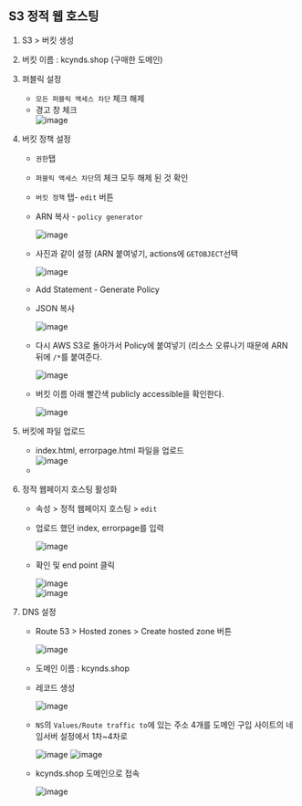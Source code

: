 ## S3 정적 웹 호스팅
1. S3 > 버킷 생성
2. 버킷 이름 : kcynds.shop (구매한 도메인)
3. 퍼블릭 설정
    - `모든 퍼블릭 액세스 차단` 체크 해제
    - 경고 창 체크  
    ![image](https://user-images.githubusercontent.com/79209568/167322592-fcc4192b-cd78-4b02-918a-996f0479d737.png)

4. 버킷 정책 설정
    - `권한`탭
    - `퍼블릭 액세스 차단`의 체크 모두 해제 된 것 확인
    - `버킷 정책` 탭-  `edit` 버튼  
    - ARN 복사 - `policy generator`  
      
      ![image](https://user-images.githubusercontent.com/79209568/167322743-8a3b8379-c1db-4976-b83f-15b0aaffbe27.png)  
    - 사진과 같이 설정 (ARN 붙여넣기, actions에 `GETOBJECT`선택  
      
      ![image](https://user-images.githubusercontent.com/79209568/167322837-bc180864-e9da-40d8-be56-60742ede0633.png)
    - Add Statement - Generate Policy
    - JSON 복사  
      
      ![image](https://user-images.githubusercontent.com/79209568/167323514-db52e99c-09ad-4aa6-a112-9ab8e26214e9.png)
    - 다시 AWS S3로 돌아가서 Policy에 붙여넣기 (리소스 오류나기 때문에 ARN 뒤에 `/*`를 붙여준다.
      
      ![image](https://user-images.githubusercontent.com/79209568/167323658-8934c3b8-f5e1-4e81-9118-debe4c1fbf04.png)
    - 버킷 이름 아래 빨간색 publicly accessible을 확인한다.
      
      ![image](https://user-images.githubusercontent.com/79209568/167323754-8ebf6063-4bdb-42a4-b859-92ff14278bb5.png)

5. 버킷에 파일 업로드
    - index.html, errorpage.html 파일을 업로드  
      ![image](https://user-images.githubusercontent.com/79209568/167323840-a88dc338-bbd1-4e8c-8ac4-4e98a76390e9.png)
    - 
6. 정적 웹페이지 호스팅 활성화
    - 속성 > 정적 웹페이지 호스팅 > `edit`
    - 업로드 했던 index, errorpage를 입력
      
      ![image](https://user-images.githubusercontent.com/79209568/167323939-af31fee0-e460-4394-b9d7-f4dc46c4cdb9.png)
    - 확인 및 end point 클릭
      
      ![image](https://user-images.githubusercontent.com/79209568/167324064-11f16d61-76c7-461b-9104-e7970baf057c.png)  
      ![image](https://user-images.githubusercontent.com/79209568/167324095-a0b5869c-22a4-4b3e-a69d-465bc7d38b09.png)

7. DNS 설정
    - Route 53 > Hosted zones > Create hosted zone 버튼  
      
      ![image](https://user-images.githubusercontent.com/79209568/167324196-36cd5681-b75c-47f4-9ca8-740557792381.png)
    - 도메인 이름 : kcynds.shop
    - 레코드 생성  
      
      ![image](https://user-images.githubusercontent.com/79209568/167324315-55f60ea6-1b2a-4d74-8147-efbf91469165.png)
    - `NS`의 `Values/Route traffic to`에 있는 주소 4개를 도메인 구입 사이트의 네임서버 설정에서 1차~4차로 
      
      ![image](https://user-images.githubusercontent.com/79209568/167324593-62f9d896-49a7-448d-929e-d4423c4c9508.png)
      ![image](https://user-images.githubusercontent.com/79209568/167324526-dddc42d8-2b43-4820-ac57-3674ee14870e.png)
    - kcynds.shop 도메인으로 접속
      
      ![image](https://user-images.githubusercontent.com/79209568/167324682-bcdab8f9-21c8-49ca-8bff-db915f5ce7e7.png)

  
